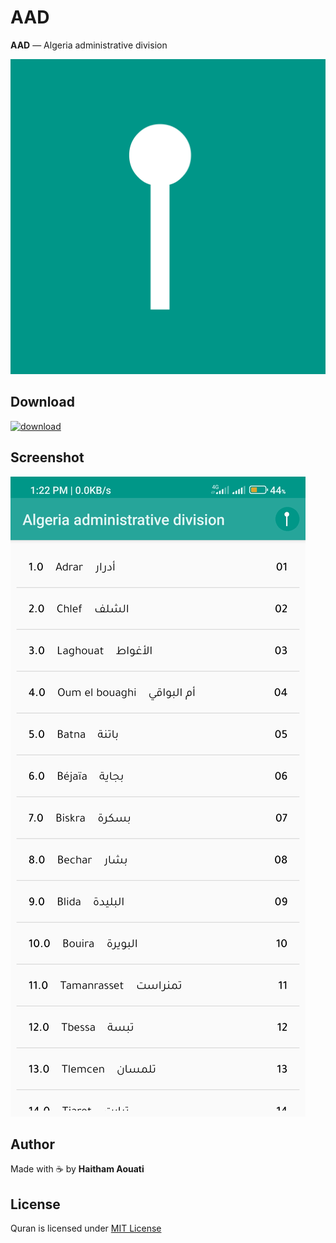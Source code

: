# AAD
**AAD** — Algeria administrative division

![logo](https://raw.githubusercontent.com/haithamaouati/AAD/main/logo.png)

## Download
[![download](https://img.shields.io/badge/download-APK-brightgreen?style=social)](https://raw.githubusercontent.com/haithamaouati/AAD/main/aad.apk)

## Screenshot
![screenshot](https://raw.githubusercontent.com/haithamaouati/AAD/main/screenshot.jpg)

## Author
Made with :coffee: by **Haitham Aouati**

## License
Quran is licensed under [MIT License](LICENSE)
